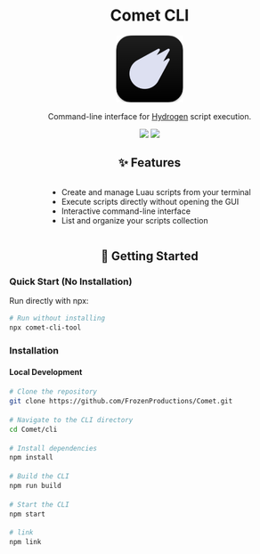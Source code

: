 # <div align="center">Comet CLI</div>

<div align="center">
  <img src="../.github/assets/Icon.png" alt="Comet" width="120" />
</div>

<div align="center">
  <p>Command-line interface for <a href="https://www.hydrogen.lat/">Hydrogen</a> script execution.</p>
</div>

<div align="center">
  <img src="https://img.shields.io/badge/Node.js-339933?style=for-the-badge&logo=node.js&logoColor=white" />
  <img src="https://img.shields.io/badge/TypeScript-007ACC?style=for-the-badge&logo=typescript&logoColor=white" />
</div>

## <div align="center">✨ Features</div>

<div align="center">
  <ul align="left" style="display: inline-block; text-align: left;">
    <li>Create and manage Luau scripts from your terminal</li>
    <li>Execute scripts directly without opening the GUI</li>
    <li>Interactive command-line interface</li>
    <li>List and organize your scripts collection</li>
  </ul>
</div>

## <div align="center">🚀 Getting Started</div>

### Quick Start (No Installation)

Run directly with npx:

```bash
# Run without installing
npx comet-cli-tool
```

### Installation

#### Local Development

```bash
# Clone the repository
git clone https://github.com/FrozenProductions/Comet.git

# Navigate to the CLI directory
cd Comet/cli

# Install dependencies
npm install

# Build the CLI
npm run build

# Start the CLI
npm start

# link
npm link
```
